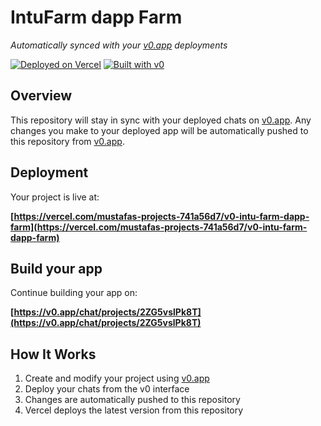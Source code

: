 # IntuFarm dapp Farm

*Automatically synced with your [v0.app](https://v0.app) deployments*

[![Deployed on Vercel](https://img.shields.io/badge/Deployed%20on-Vercel-black?style=for-the-badge&logo=vercel)](https://vercel.com/mustafas-projects-741a56d7/v0-intu-farm-dapp-farm)
[![Built with v0](https://img.shields.io/badge/Built%20with-v0.app-black?style=for-the-badge)](https://v0.app/chat/projects/2ZG5vslPk8T)

## Overview

This repository will stay in sync with your deployed chats on [v0.app](https://v0.app).
Any changes you make to your deployed app will be automatically pushed to this repository from [v0.app](https://v0.app).

## Deployment

Your project is live at:

**[https://vercel.com/mustafas-projects-741a56d7/v0-intu-farm-dapp-farm](https://vercel.com/mustafas-projects-741a56d7/v0-intu-farm-dapp-farm)**

## Build your app

Continue building your app on:

**[https://v0.app/chat/projects/2ZG5vslPk8T](https://v0.app/chat/projects/2ZG5vslPk8T)**

## How It Works

1. Create and modify your project using [v0.app](https://v0.app)
2. Deploy your chats from the v0 interface
3. Changes are automatically pushed to this repository
4. Vercel deploys the latest version from this repository
